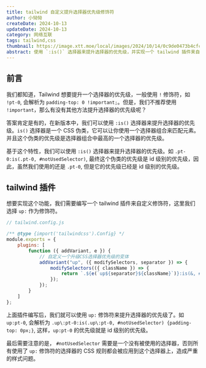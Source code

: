 ```yaml
---
title: tailwind 自定义提升选择器优先级修饰符
author: 小恸恸
createDate: 2024-10-13
updateDate: 2024-10-13
category: 网络互联
tags: tailwind,css
thumbnail: https://image.xtt.moe/local/images/2024/10/14/0c9de0473b4cfceaf2e386893409125b-2.jpg
abstract: 使用 `:is()` 选择器来提升选择器的优先级，并实现一个 tailwind 插件来自定义修饰符，使用 `up:` 修饰符来提升选择器的优先级。
---
```


## 前言

我们都知道，Tailwind 想要提升一个选择器的优先级，一般使用 `!` 修饰符，如 `!pt-0`, 会解析为 `padding-top: 0 !important;`。但是，我们不推荐使用 `!important`，那么有没有其他方法提升选择器的优先级呢？

答案肯定是有的，在新版本中，我们可以使用 `:is()` 选择器来提升选择器的优先级。`is()` 选择器是一个 CSS 伪类，它可以让你使用一个选择器组合来匹配元素。并且这个伪类的优先级是选择器组合中最高的一个选择器的优先级。

基于这个特性，我们可以使用 `:is()` 选择器来提升选择器的优先级。如 `.pt-0:is(.pt-0, #notUsedSelector)`, 最终这个伪类的优先级是 id 级别的优先级，因此，虽然我们使用的还是 `.pt-0`, 但是它的优先级已经是 id 级别的优先级。

## tailwind 插件

想要实现这个功能，我们需要编写一个 tailwind 插件来自定义修饰符，这里我们选择 `up:` 作为修饰符。

```js
// tailwind.config.js

/** @type {import('tailwindcss').Config} */
module.exports = {
	plugins: [
		function ({ addVariant, e }) {
			// 自定义一个升级CSS选择器优先级的变体
			addVariant("up", ({ modifySelectors, separator }) => {
				modifySelectors(({ className }) => {
					return `.${e(`up${separator}${className}`)}:is(&, #notUsedSelector)`;
				});
			});
		}
	]
};
```

上面插件编写后，我们就可以使用 `up:` 修饰符来提升选择器的优先级了。如 `up:pt-0`, 会解析为 `.up\:pt-0:is(.up\:pt-0, #notUsedSelector) {padding-top: 0px;}`, 这样，`up:pt-0` 的优先级就是 id 级别的优先级。

最后需要注意的是， `#notUsedSelector` 需要是一个没有被使用的选择器，否则所有使用了 `up:` 修饰符的选择器的 CSS 规则都会被应用到这个选择器上，造成严重的样式问题。
